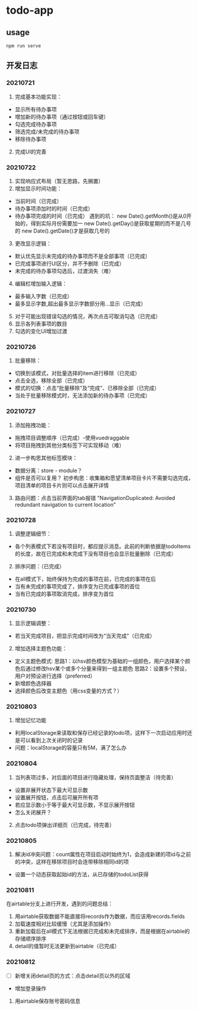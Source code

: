 # todo-app

## usage
```shell
npm run serve
```

## 开发日志
### 20210721
1. 完成基本功能实现：
* 显示所有待办事项
* 增加新的待办事项（通过按钮或回车键）
* 勾选完成待办事项
* 筛选完成/未完成的待办事项
* 移除待办事项
2. 完成UI的完善

### 20210722
1. 实现响应式布局（暂无思路，先搁置）
2. 增加显示时间功能：
* 当前时间（已完成）
* 待办事项添加时的时间（已完成）
* 待办事项完成的时间（已完成）
遇到的坑：
new Date().getMonth()是从0开始的，得到实际月份需要加一
new Date().getDay()是获取星期的而不是几号的
new Date().getDate()才是获取几号的
3. 更改显示逻辑：
* 默认优先显示未完成的待办事项而不是全部事项（已完成）
* 已完成事项进行UI区分，并不予删除（已完成）
* 未完成的待办事项勾选后，过渡消失（难）
4. 编辑栏增加输入逻辑：
* 最多输入字数（已完成）
* 最多显示字数,超出最多显示字数部分用...显示（已完成）
5. 对于可能出现错误勾选的情况，再次点击可取消勾选（已完成）
6. 显示各列表事项的数目
7. 勾选的变化UI增加过渡

### 20210726
1. 批量移除：
* 切换到该模式，对批量选择的item进行移除（已完成）
* 点击全选，移除全部（已完成）
* 模式的切换：点击“批量移除”及“完成”、已移除全部（已完成）
* 当处于批量移除模式时，无法添加新的待办事项（已完成）

### 20210727
1. 添加拖拽功能：
* 拖拽项目调整顺序（已完成）-使用vuedraggable
* 将项目拖拽到其他分类标签下可实现移动（难）
2. 进一步构思其他标签模块：
* 数据分离：store - module？
* 组件是否可以复用？
初步构思：收集箱和愿望清单项目卡片不需要勾选完成，项目清单的项目卡片则可以点击展开详情
3. 路由问题：点击当前界面的tab报错 "NavigationDuplicated: Avoided redundant navigation to current location"

### 20210728
1. 调整逻辑细节：
* 各个列表模式下若没有项目时，都应提示消息。此前的判断依据是todoItems的长度，故在已完成和未完成下没有项目也会显示批量删除（已完成）
2. 排序问题：（已完成）
* 在all模式下，始终保持为完成的事项在前，已完成的事项在后
* 当有未完成的事项完成了，排序变为已完成事项的首位
* 当有已完成的事项取消完成，排序变为首位

### 20210730
1. 显示逻辑调整：
* 若当天完成项目，把显示完成时间改为“当天完成”（已完成）
2. 增加选择主题色功能：
* 定义主题色模式:
思路1：以hsv颜色模型为基础的一组颜色，用户选择某个颜色后通过修改hsv某个或多个分量来得到一组主题色
思路2：设置多个预设，用户对预设进行选择（preferred）
* 新增颜色选择器
* 选择颜色后改变主题色（用css变量的方式？）

### 20210803
1. 增加记忆功能
* 利用localStorage来读取和保存已经记录的todo项，这样下一次启动应用时还是可以看到上次关闭时的记录
* 问题：localStorage的容量只有5M，满了怎么办

### 20210804
1. 当列表项过多，对后面的项目进行隐藏处理，保持页面整洁（待完善）
* 设置非展开状态下最大可显示数
* 设置展开按钮，点击后可展开所有项
* 若应显示数小于等于最大可显示数，不显示展开按钮
* 怎么关闭展开？
2. 点击todo项弹出详细页（已完成，待完善）

### 20210805
1. 解决id冲突问题：count属性在项目启动时始终为1，会造成新建的项id与之前的冲突，这样在移除项目时会连带移除相同id的项
* 设置一个动态获取起始id的方法，从已存储的todoList获得

### 20210811
在airtable分支上进行开发，遇到的问题总结：
1. 用airtable获取数据不能直接将records作为数据，而应该用records.fields
2. 加载速度相对比较缓慢（尤其是添加操作）
3. 重新加载后在all模式下无法根据已完成和未完成排序，而是根据在airtable的存储顺序排序
4. detail的值暂时无法更新到airtable（已完成）

### 20210812
- [ ] 新增关闭detail页的方式：点击detail页以外的区域
* 增加登录操作
1. 用airtable保存账号密码信息
